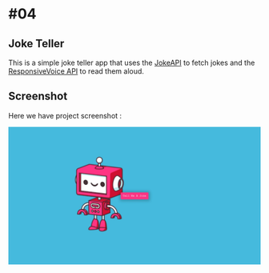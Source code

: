 # #04

## Joke Teller
This is a simple joke teller app that uses the [JokeAPI](https://sv443.net/jokeapi/v2/) to fetch jokes and the [ResponsiveVoice API](https://responsivevoice.org/) to read them aloud.

## Screenshot
Here we have project screenshot :

![screenshot](screenshot.jpeg)
